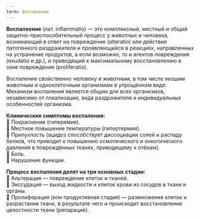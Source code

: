 ```yaml
---
term: Воспаление
---
```

**Воспалеение** (лат. inflammatio) — это комплексный, местный и общий защитно-приспособительный процесс у животных и человека, возникающий в ответ на повреждение (alteratio) или действие патогенного раздражителя и проявляющийся в реакциях, направленных на устранение продуктов, а если возможно, то и агентов повреждения (exudatio и др.), и приводящий к максимальному восстановлению в зоне повреждения (proliferatio).

Воспаление свойственно человеку и животным, в том числе низшим животным и одноклеточным организмам в упрощённом виде. Механизм воспаления является общим для всех организмов, независимо от локализации, вида раздражителя и индивидуальных особенностей организма.

**Клинические симптомы воспаления:**<br>
🔸 Покраснение (гиперемия).<br>
🔸 Местное повышение температуры (гипертермия).<br>
🔸 Припухлость (ацидоз способствует диссоциации солей и распаду белков, что приводит к повышению осмотического и онкотического давления в повреждённых тканях, приводящему к отёкам).<br>
🔸 Боль.<br>
🔸 Нарушение функции.

**Процесс воспаления делят на три основных стадии:**<br>
🔸 Альтерация — повреждение клеток и тканей.<br>
🔸 Экссудация — выход жидкости и клеток крови из сосудов в ткани и органы.<br>
🔸 Пролиферация (или продуктивная стадия) — размножение клеток и разрастание ткани, в результате чего и происходит восстановление целостности ткани (репарация).